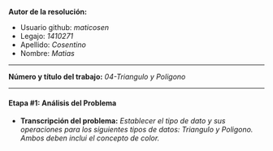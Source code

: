 **Autor de la resolución:**
  * Usuario github: *maticosen*
  * Legajo: *1410271*
  * Apellido: *Cosentino*
  * Nombre: *Matias*
  
---  

**Número y título del trabajo:** *04-Triangulo y Poligono*

---

#### Etapa #1: Análisis del Problema

* **Transcripción del problema:** *Establecer el tipo de dato y sus operaciones para los siguientes tipos de datos: Triangulo y Poligono. Ambos deben inclui el concepto de color.*
